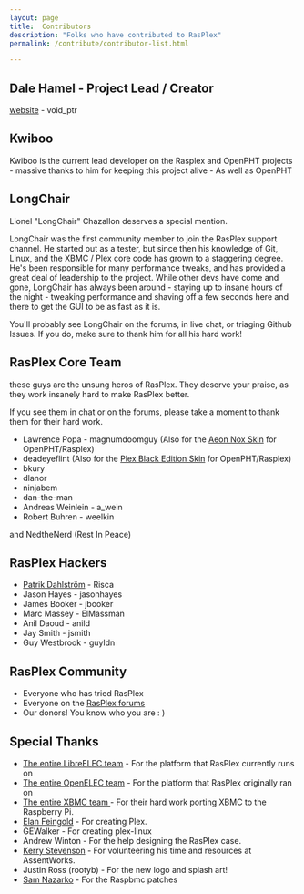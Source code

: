 ```yaml
---
layout: page
title:  Contributors
description: "Folks who have contributed to RasPlex"
permalink: /contribute/contributor-list.html

---
```


## Dale Hamel - Project Lead / Creator 

<a href="http://blog.srvthe.net" target="_blank">website</a> - void_ptr

## Kwiboo

Kwiboo is the current lead developer on the Rasplex and OpenPHT projects - massive thanks to him for keeping
this project alive - As well as OpenPHT


## LongChair

Lionel "LongChair" Chazallon deserves a special mention.

LongChair was the first community member to join the RasPlex support channel. He started out as a tester, but since then his knowledge of Git, Linux, and the XBMC / Plex core code has grown to a staggering degree. He's been responsible for many performance tweaks, and has provided a great deal of leadership to the project. While other devs have come and gone, LongChair has always been around - staying up to insane hours of the night - tweaking performance and shaving off a few seconds here and there to get the GUI to be as fast as it is.

You'll probably see LongChair on the forums, in live chat, or triaging Github Issues. If you do, make sure to thank him for all his hard work!


## RasPlex Core Team

these guys are the unsung heros of RasPlex. They deserve your praise, as they work insanely hard to make RasPlex better.

If you see them in chat or on the forums, please take a moment to thank them for their hard work.

+ Lawrence Popa - magnumdoomguy  (Also for the <a href="https://github.com/magnumdoomguy/skin.aeon.nox.5" target="_blank">Aeon Nox Skin</a> for OpenPHT/Rasplex)
+ deadeyeflint (Also for the <a href="https://forums.plex.tv/categories/plex-black-edition" target="_blank">Plex Black Edition Skin</a> for OpenPHT/Rasplex)
+ bkury
+ dlanor
+ ninjabem
+ dan-the-man
+ Andreas Weinlein - a_wein
+ Robert Buhren - weelkin

and NedtheNerd (Rest In Peace)


## RasPlex Hackers

+ <a href="http://www.linkedin.com/pub/patrik-dahlstr%C3%B6m/20/763/3b7" target="_blank">Patrik Dahlström</a> - Risca
+ Jason Hayes - jasonhayes
+ James Booker - jbooker
+ Marc Massey - ElMassman
+ Anil Daoud - anild
+ Jay Smith - jsmith
+ Guy Westbrook - guyldn

## RasPlex Community

+ Everyone who has tried RasPlex
+ Everyone on the <a href="https://forums.plex.tv/categories/rasplex" target="_blank">RasPlex forums</a>
+ Our donors! You know who you are : )

## Special Thanks

+ <a href="http://libreelec.tv/" target="_blank">The entire LibreELEC team</a> - For the platform that RasPlex currently runs on
+ <a href="http://openelec.tv/" target="_blank">The entire OpenELEC team</a> - For the platform that RasPlex originally ran on
+ <a href="http://xbmc.org/" target="_blank"> The entire XBMC team </a>- For their hard work porting XBMC to the Raspberry Pi.
+ <a href="https://www.plex.tv" target="_blank">Elan Feingold</a> - For creating Plex.
+ GEWalker - For creating plex-linux
+ Andrew Winton - For the help designing the RasPlex case.
+ <a href="http://fabbaloo.com/" target="_blank"> Kerry Stevenson</a> - For volunteering his time and resources at AssentWorks.
+ Justin Ross (rootyb) - For the new logo and splash art!
+ <a href="http://www.raspbmc.com/" target="_blank">Sam Nazarko</a> - For the Raspbmc patches
